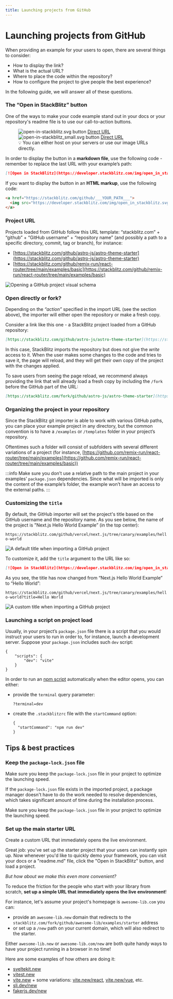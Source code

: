 ```yaml
---
title: Launching projects from GitHub
---
```


# Launching projects from GitHub

<!-- relic? -->
<!-- import Video from '@site/src/components/Video'; -->

When providing an example for your users to open, there are several things to consider:

- How to display the link?
- What is the actual URL?
- Where to place the code within the repository?
- How to configure the project to give people the best experience?

In the following guide, we will answer all of these questions.

### The “Open in StackBlitz” button

One of the ways to make your code example stand out in your docs or your repository's readme file is to use our call-to-action buttons.

<figure>
    <img alt="open-in-stackblitz.svg button" src="https://developer.stackblitz.com/img/open_in_stackblitz.svg" />
    <a class="sub-link" href="https://developer.stackblitz.com/img/open_in_stackblitz.svg" target="_blank">Direct URL</a>
    <br />
    <img alt="open-in-stackblitz_small.svg button" src="https://developer.stackblitz.com/img/open_in_stackblitz_small.svg" />
    <a class="sub-link" href="https://developer.stackblitz.com/img/open_in_stackblitz_small.svg" target="_blank">Direct URL</a>
    <figcaption>
        💡 You can either host on your servers or use our image URLs directly.
    </figcaption>
</figure>

In order to display the button in a **markdown file**, use the following code - remember to replace the last URL with your example’s path:

```markdown
[![Open in StackBlitz](https://developer.stackblitz.com/img/open_in_stackblitz.svg)](https://stackblitz.com/github/___YOUR_PATH___)
```

If you want to display the button in an **HTML markup**, use the following code:

```html
<a href="https://stackblitz.com/github/___YOUR_PATH___">
  <img src="https://developer.stackblitz.com/img/open_in_stackblitz.svg" alt="Open in StackBlitz" />
</a>
```

### Project URL

Projects loaded from GitHub follow this URL template: “stackblitz.com” + “github” + “GitHub username” + “repository name” (and possibly a path to a specific directory, commit, tag or branch), for instance:

- [https://stackblitz.com/github/astro-js/astro-theme-starter](https://stackblitz.com/github/astro-js/astro-theme-starter)
- [https://stackblitz.com/github/remix-run/react-router/tree/main/examples/basic](https://stackblitz.com/github/remix-run/react-router/tree/main/examples/basic)

![Opening a GitHub project visual schema](/doc_images/guide/Opening_a_Github_Project.png)

### Open directly or fork?

Depending on the _“action”_ specified in the import URL (see the section above), the importer will either open the repository or make a fresh copy.

Consider a link like this one - a StackBlitz project loaded from a GitHub repository:

```markdown
[https://stackblitz.com/github/astro-js/astro-theme-starter](https://stackblitz.com/github/astro-js/astro-theme-starter)
```

In this case, StackBlitz imports the repository but does not give the _write_ access to it. When the user makes some changes to the code and tries to save it, the page will reload, and they will get their own copy of the project with the changes applied.

To save users from seeing the page reload, we recommend always providing the link that will already load a fresh copy by including the `/fork` before the GitHub part of the URL:

```markdown
[https://stackblitz.com/fork/github/astro-js/astro-theme-starter](https://stackblitz.com/github/astro-js/astro-theme-starter)
```

### Organizing the project in your repository

Since the StackBlitz git importer is able to work with various GitHub paths, you can place your example project in any directory, but the common convention is to have a `/examples` or `/templates` folder in your project’s repository.

Oftentimes such a folder will consist of subfolders with several different variations of a project (for instance, [https://github.com/remix-run/react-router/tree/main/examples](https://github.com/remix-run/react-router/tree/main/examples/basic))

:::info
Make sure you don’t use a relative path to the main project in your examples’ `package.json` dependencies. Since what will be imported is only the content of the example’s folder, the example won’t have an access to the external paths.
:::

### Customizing the `title`

By default, the GitHub importer will set the project's title based on the GitHub username and the repository name. As you see below, the name of the project is "Next.js Hello World Example” (in the top center):

`https://stackblitz.com/github/vercel/next.js/tree/canary/examples/hello-world`

![A default title when importing a GitHub project](/doc_images/guide/Github_Importer_default_title.png)

To customize it, add the `title` argument to the URL like so:

```markdown
[![Open in StackBlitz](https://developer.stackblitz.com/img/open_in_stackblitz.svg)](https://stackblitz.com/github/vercel/next.js/tree/canary/examples/hello-world?title='Hello World' )
```

As you see, the title has now changed from “Next.js Hello World Example” to “Hello World”:

`https://stackblitz.com/github/vercel/next.js/tree/canary/examples/hello-world?title=Hello World`

![A custom title when importing a GitHub project](/doc_images/guide/Github_Importer_custom_title.png)

### Launching a script on project load

Usually, in your project’s `package.json` file there is a script that you would instruct your users to run in order to, for instance, launch a development server. Suppose your `package.json` includes such `dev` script:

```tsx
{
	"scripts": {
		"dev": "vite"
	}
}
```

In order to run an [npm script](https://docs.npmjs.com/cli/v8/using-npm/scripts) automatically when the editor opens, you can either:

- provide the `terminal` query parameter:
  ```tsx
  ?terminal=dev
  ```
- create the `.stackblitzrc` file with the `startCommand` option:
  ```tsx
  {
    "startCommand": "npm run dev"
  }
  ```

## Tips & best practices

### Keep the `package-lock.json` file

Make sure you keep the `package-lock.json` file in your project to optimize the launching speed.

If the `package-lock.json` file exists in the imported project, a package manager doesn't have to do the work needed to resolve dependencies, which takes significant amount of time during the installation process.

Make sure you keep the `package-lock.json` file in your project to optimize the launching speed.

### Set up the main starter URL

Create a custom URL that immediately opens the live environment.

Great job: you've set up the starter project that your users can instantly spin up. Now whenever you'd like to quickly demo your framework, you can visit your docs or a "readme.md" file, click the "Open in StackBlitz" button, and load a project.

_But how about we make this even more convenient?_

To reduce the friction for the people who start with your library from scratch, **set up a simple URL that immediately opens the live environment**!

For instance, let's assume your project's homepage is `awesome-lib.com` you can:

- provide an `awesome-lib.new` domain that redirects to the `stackblitz.com/fork/github/awesome-lib/examples/starter` address
- or set up a `/new` path on your current domain, which will also redirect to the starter.

Either `awesome-lib.new` or `awesome-lib.com/new` are both quite handy ways to have your project running in a browser in no time!

Here are some examples of how others are doing it:

- [sveltekit.new](https://sveltekit.new/)
- [vitest.new](https://vitest.new/)
- [vite.new](https://vite.new) + some variations: [vite.new/react](https://vite.new/react), [vite.new/vue](https://vite.new/vue), etc.
- [sli.dev/new](https://sli.dev/new)
- [fakerjs.dev/new](https://fakerjs.dev/new)
